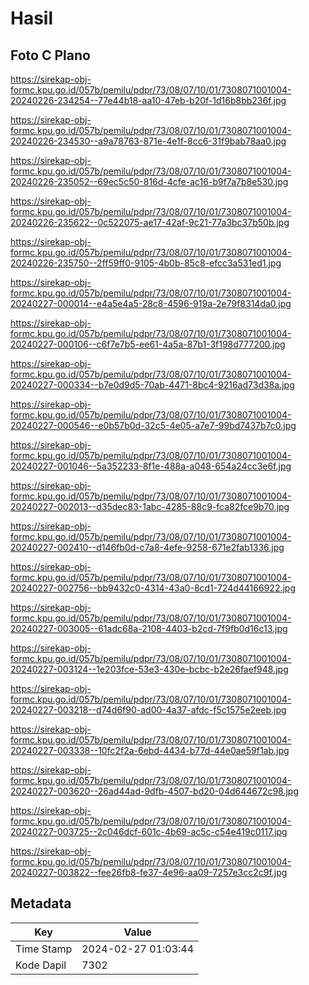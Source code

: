# Hasil

## Foto C Plano

https://sirekap-obj-formc.kpu.go.id/057b/pemilu/pdpr/73/08/07/10/01/7308071001004-20240226-234254--77e44b18-aa10-47eb-b20f-1d16b8bb236f.jpg

https://sirekap-obj-formc.kpu.go.id/057b/pemilu/pdpr/73/08/07/10/01/7308071001004-20240226-234530--a9a78763-871e-4e1f-8cc6-31f9bab78aa0.jpg

https://sirekap-obj-formc.kpu.go.id/057b/pemilu/pdpr/73/08/07/10/01/7308071001004-20240226-235052--69ec5c50-816d-4cfe-ac16-b9f7a7b8e530.jpg

https://sirekap-obj-formc.kpu.go.id/057b/pemilu/pdpr/73/08/07/10/01/7308071001004-20240226-235622--0c522075-ae17-42af-9c21-77a3bc37b50b.jpg

https://sirekap-obj-formc.kpu.go.id/057b/pemilu/pdpr/73/08/07/10/01/7308071001004-20240226-235750--2ff59ff0-9105-4b0b-85c8-efcc3a531ed1.jpg

https://sirekap-obj-formc.kpu.go.id/057b/pemilu/pdpr/73/08/07/10/01/7308071001004-20240227-000014--e4a5e4a5-28c8-4596-919a-2e79f8314da0.jpg

https://sirekap-obj-formc.kpu.go.id/057b/pemilu/pdpr/73/08/07/10/01/7308071001004-20240227-000106--c6f7e7b5-ee61-4a5a-87b1-3f198d777200.jpg

https://sirekap-obj-formc.kpu.go.id/057b/pemilu/pdpr/73/08/07/10/01/7308071001004-20240227-000334--b7e0d9d5-70ab-4471-8bc4-9216ad73d38a.jpg

https://sirekap-obj-formc.kpu.go.id/057b/pemilu/pdpr/73/08/07/10/01/7308071001004-20240227-000546--e0b57b0d-32c5-4e05-a7e7-99bd7437b7c0.jpg

https://sirekap-obj-formc.kpu.go.id/057b/pemilu/pdpr/73/08/07/10/01/7308071001004-20240227-001046--5a352233-8f1e-488a-a048-654a24cc3e6f.jpg

https://sirekap-obj-formc.kpu.go.id/057b/pemilu/pdpr/73/08/07/10/01/7308071001004-20240227-002013--d35dec83-1abc-4285-88c9-fca82fce9b70.jpg

https://sirekap-obj-formc.kpu.go.id/057b/pemilu/pdpr/73/08/07/10/01/7308071001004-20240227-002410--d146fb0d-c7a8-4efe-9258-671e2fab1336.jpg

https://sirekap-obj-formc.kpu.go.id/057b/pemilu/pdpr/73/08/07/10/01/7308071001004-20240227-002756--bb9432c0-4314-43a0-8cd1-724d44166922.jpg

https://sirekap-obj-formc.kpu.go.id/057b/pemilu/pdpr/73/08/07/10/01/7308071001004-20240227-003005--61adc68a-2108-4403-b2cd-7f9fb0d16c13.jpg

https://sirekap-obj-formc.kpu.go.id/057b/pemilu/pdpr/73/08/07/10/01/7308071001004-20240227-003124--1e203fce-53e3-430e-bcbc-b2e26faef948.jpg

https://sirekap-obj-formc.kpu.go.id/057b/pemilu/pdpr/73/08/07/10/01/7308071001004-20240227-003218--d74d6f90-ad00-4a37-afdc-f5c1575e2eeb.jpg

https://sirekap-obj-formc.kpu.go.id/057b/pemilu/pdpr/73/08/07/10/01/7308071001004-20240227-003338--10fc2f2a-6ebd-4434-b77d-44e0ae59f1ab.jpg

https://sirekap-obj-formc.kpu.go.id/057b/pemilu/pdpr/73/08/07/10/01/7308071001004-20240227-003620--26ad44ad-9dfb-4507-bd20-04d644672c98.jpg

https://sirekap-obj-formc.kpu.go.id/057b/pemilu/pdpr/73/08/07/10/01/7308071001004-20240227-003725--2c046dcf-601c-4b69-ac5c-c54e419c0117.jpg

https://sirekap-obj-formc.kpu.go.id/057b/pemilu/pdpr/73/08/07/10/01/7308071001004-20240227-003822--fee26fb8-fe37-4e96-aa09-7257e3cc2c9f.jpg


## Metadata

| Key        | Value               |
| ---------- | ------------------- |
| Time Stamp | 2024-02-27 01:03:44 |
| Kode Dapil | 7302                |



